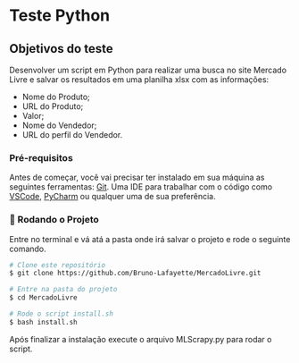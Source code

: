 # Teste Python

## Objetivos do teste

Desenvolver um script em Python para realizar uma busca no site Mercado Livre e salvar os resultados em uma planilha xlsx com as informações:
 - Nome do Produto;
 - URL do Produto;
 - Valor;
 - Nome do Vendedor;
 - URL do perfil do Vendedor.

### Pré-requisitos

Antes de começar, você vai precisar ter instalado em sua máquina as seguintes ferramentas:
[Git](https://git-scm.com). 
Uma IDE para trabalhar com o código como [VSCode](https://code.visualstudio.com/), [PyCharm](https://www.jetbrains.com/pt-br/pycharm/) ou qualquer uma de sua preferência.

### 🎲 Rodando o Projeto

Entre no terminal e vá atá a pasta onde irá salvar o projeto e rode o seguinte comando.

```bash
# Clone este repositório
$ git clone https://github.com/Bruno-Lafayette/MercadoLivre.git

# Entre na pasta do projeto
$ cd MercadoLivre

# Rode o script install.sh
$ bash install.sh
```

Após finalizar a instalação execute o arquivo MLScrapy.py para rodar o script.
